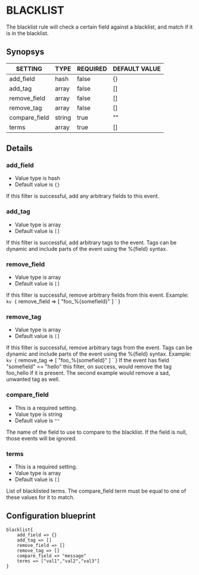 # BLACKLIST
The blacklist rule will check a certain field against a blacklist, and match if it is in the blacklist.

## Synopsys


|    SETTING    |  TYPE  | REQUIRED | DEFAULT VALUE |
|---------------|--------|----------|---------------|
| add_field     | hash   | false    | {}            |
| add_tag       | array  | false    | []            |
| remove_field  | array  | false    | []            |
| remove_tag    | array  | false    | []            |
| compare_field | string | true     | ""            |
| terms         | array  | true     | []            |


## Details

### add_field
* Value type is hash
* Default value is `{}`

If this filter is successful, add any arbitrary fields to this event.

### add_tag
* Value type is array
* Default value is `[]`

If this filter is successful, add arbitrary tags to the event. Tags can be dynamic
and include parts of the event using the %{field} syntax.

### remove_field
* Value type is array
* Default value is `[]`

If this filter is successful, remove arbitrary fields from this event. Example:
` kv {
`   remove_field => [ "foo_%{somefield}" ]
` }

### remove_tag
* Value type is array
* Default value is `[]`

If this filter is successful, remove arbitrary tags from the event. Tags can be dynamic and include parts of the event using the %{field} syntax.
Example:
` kv {
`   remove_tag => [ "foo_%{somefield}" ]
` }
If the event has field "somefield" == "hello" this filter, on success, would remove the tag foo_hello if it is present. The second example would remove a sad, unwanted tag as well.

### compare_field
* This is a required setting.
* Value type is string
* Default value is `""`

The name of the field to use to compare to the blacklist.
If the field is null, those events will be ignored.

### terms
* This is a required setting.
* Value type is array
* Default value is `[]`

List of blacklisted terms.
The compare_field term must be equal to one of these values for it to match.



## Configuration blueprint

```
blacklist{
	add_field => {}
	add_tag => []
	remove_field => []
	remove_tag => []
	compare_field => "message"
	terms => ["val1","val2","val3"]
}
```
